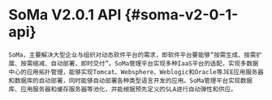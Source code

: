 # SoMa V2.0.1 API {#soma-v2-0-1-api}


    SoMa，主要解决大型企业与组织对动态软件平台的需求，即软件平台要能够“按需生成、按需扩展、按需缩减、自动部署，即时交付”。SoMa管理平台实现多种IaaS平台的适配，实现多数据中心的应用拓扑管理，能够实现Tomcat、Websphere、Weblogic和Oracle等JEE应用服务器和数据库的自动部署，同时能够自动部署各种类型语言开发的应用。SoMa管理平台实现数据库、应用服务器和缓存服务器等池化，并能根据预先定义的SLA进行自动弹性和供应。
    